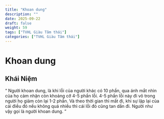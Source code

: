 ```yaml
---
title: "Khoan dung"
description: ""
date: 2025-09-22
draft: false
weight: 59
tags: ["TVHL Giàu Tâm thái"]
categories: ["TVHL Giàu Tâm thái"]
---
```


# Khoan dung

<!-- **Mã:** 
**Nhóm:**  -->

## Khái Niệm

“
Người khoan dung, là khi lỗi của người khác có 10 phần, qua ánh mắt nhìn của họ cảm nhận còn khoảng cỡ 4-5 phần lỗi.
4-5 phần lỗi này đi vô trong người họ giảm còn lại 1-2 phần.
Và theo thời gian thì mất đi, khi sự lặp lại của cái điều đó nếu không quá nhiều thì cái lỗi đó cũng tan dần đi.
Người như vậy gọi là người khoan dung.
”